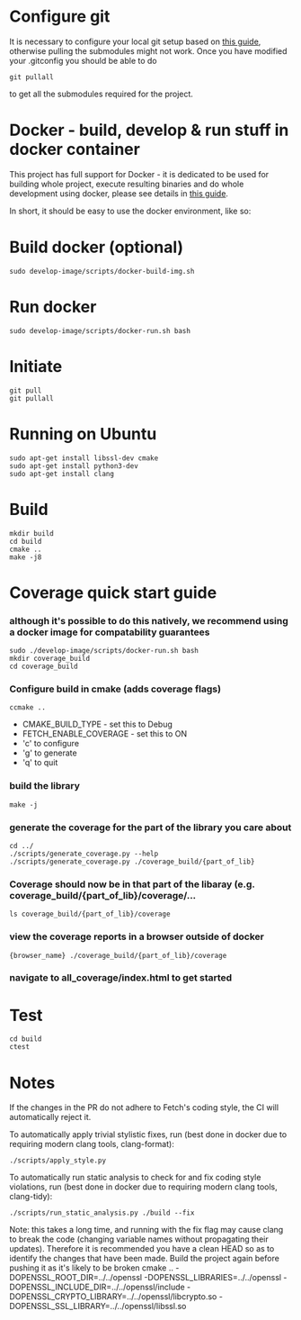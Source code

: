 Configure git<a name="git_configuration"/>
==========================================
It is necessary to configure your local git setup based on [this guide](https://github.com/uvue-git/docker-images/blob/master/README_git_setup.md),
otherwise pulling the submodules might not work.
Once you have modified your .gitconfig you should be able to do

    git pullall

to get all the submodules required for the project.

Docker - build, develop & run stuff in docker container<a name="docker"/>
=========================================================================
This project has full support for Docker - it is dedicated to be used for building whole project, execute resulting binaries and do whole development using docker, please see details in [this guide](https://github.com/uvue-git/docker-images/blob/master/README.md#guick_usage_guide).

In short, it should be easy to use the docker environment, like so:

# Build docker (optional)
    sudo develop-image/scripts/docker-build-img.sh

# Run docker
    sudo develop-image/scripts/docker-run.sh bash

Initiate
========
    git pull
    git pullall

Running on Ubuntu
=========
    sudo apt-get install libssl-dev cmake
    sudo apt-get install python3-dev
    sudo apt-get install clang

Build
=====

    mkdir build
    cd build
    cmake ..
    make -j8

Coverage quick start guide
=====

### although it's possible to do this natively, we recommend using a docker image for compatability guarantees
    sudo ./develop-image/scripts/docker-run.sh bash
    mkdir coverage_build
    cd coverage_build

### Configure build in cmake (adds coverage flags)
    ccmake ..
* CMAKE_BUILD_TYPE - set this to Debug
* FETCH_ENABLE_COVERAGE - set this to ON
* 'c' to configure
* 'g' to generate
* 'q' to quit

### build the library
    make -j

### generate the coverage for the part of the library you care about
    cd ../
    ./scripts/generate_coverage.py --help
    ./scripts/generate_coverage.py ./coverage_build/{part_of_lib}

### Coverage should now be in that part of the libaray (e.g. coverage_build/{part_of_lib}/coverage/...
    ls coverage_build/{part_of_lib}/coverage

### view the coverage reports in a browser outside of docker
    {browser_name} ./coverage_build/{part_of_lib}/coverage
### navigate to all_coverage/index.html to get started

Test
====

    cd build
    ctest

Notes
=====

If the changes in the PR do not adhere to Fetch's coding style, the CI will automatically reject it.

To automatically apply trivial stylistic fixes, run (best done in docker due to requiring modern clang tools, clang-format):

    ./scripts/apply_style.py

To automatically run static analysis to check for and fix coding style violations, run (best done in docker due to requiring modern clang tools, clang-tidy):

    ./scripts/run_static_analysis.py ./build --fix

Note: this takes a long time, and running with the fix flag may cause clang to break the code (changing
variable names without propagating their updates). Therefore it is recommended you have a clean HEAD so as
to identify the changes that have been made. Build the project again before pushing it as it's likely
to be broken
cmake .. -DOPENSSL_ROOT_DIR=../../openssl -DOPENSSL_LIBRARIES=../../openssl -DOPENSSL_INCLUDE_DIR=../../openssl/include -DOPENSSL_CRYPTO_LIBRARY=../../openssl/libcrypto.so -DOPENSSL_SSL_LIBRARY=../../openssl/libssl.so
